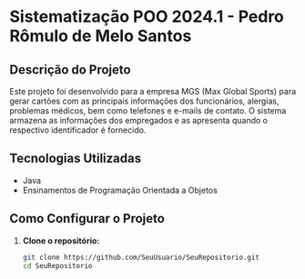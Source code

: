 # Sistematização POO 2024.1 - Pedro Rômulo de Melo Santos

## Descrição do Projeto

Este projeto foi desenvolvido para a empresa MGS (Max Global Sports) para gerar cartões com as principais informações dos funcionários, alergias, problemas médicos, bem como telefones e e-mails de contato. O sistema armazena as informações dos empregados e as apresenta quando o respectivo identificador é fornecido.

## Tecnologias Utilizadas

- Java
- Ensinamentos de Programação Orientada a Objetos 

## Como Configurar o Projeto

1. **Clone o repositório:**
   ```sh
   git clone https://github.com/SeuUsuario/SeuRepositorio.git
   cd SeuRepositorio
